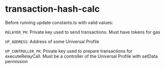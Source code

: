 # transaction-hash-calc

Before running update constants.ts with valid values:

`RELAYER_PK`: Private key used to send transactions. Must have tokens for gas

`UP_ADDRESS`: Address of some Universal Profile

`UP_CONTROLLER_PK`: Private key used to prepare transactions for executeRelayCall. Must be a controller of the Universal Profile with setData permission
